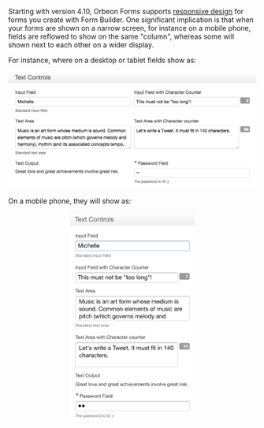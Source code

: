 Starting with version 4.10, Orbeon Forms supports [responsive design][1] for forms you create with Form Builder. One significant implication is that when your forms are shown on a narrow screen, for instance on a mobile phone, fields are reflowed to show on the same "column", whereas some will shown next to each other on a wider display.

For instance, where on a desktop or tablet fields show as:

![Fields as shown on a desktop](images/fr-responsive-desktop.png)

On a mobile phone, they will show as:

<p align="center"><img src="images/fr-responsive-mobile.png" width="50%"></p>

[1]: https://en.wikipedia.org/wiki/Responsive_web_design